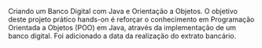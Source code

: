 Criando um Banco Digital com Java e Orientação a Objetos.
O objetivo deste projeto prático hands-on é reforçar o conhecimento em Programação Orientada a Objetos (POO) em Java, através da implementação de um banco digital.
Foi adicionado a data da realização do extrato bancário.
